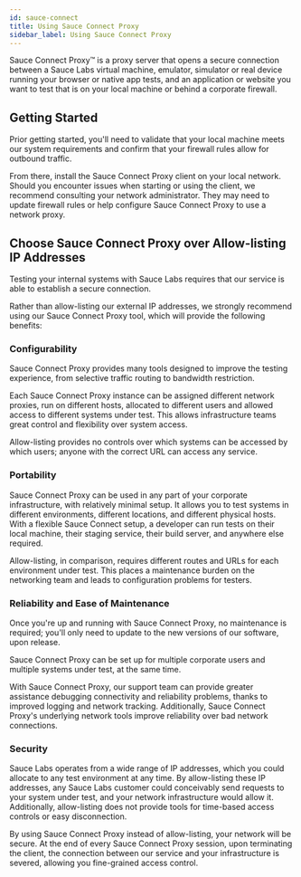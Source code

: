 ```yaml
---
id: sauce-connect
title: Using Sauce Connect Proxy
sidebar_label: Using Sauce Connect Proxy
---
```


Sauce Connect Proxy&trade; is a proxy server that opens a secure connection between a Sauce Labs virtual machine, emulator, simulator or real device running your browser or native app tests, and an application or website you want to test that is on your local machine or behind a corporate firewall.

## Getting Started

Prior getting started, you'll need to validate that your local machine meets our system requirements and confirm that your firewall rules allow for outbound traffic.

From there, install the Sauce Connect Proxy client on your local network. Should you encounter issues when starting or using the client, we recommend consulting your network administrator. They may need to update firewall rules or help configure Sauce Connect Proxy to use a network proxy.

## Choose Sauce Connect Proxy over Allow-listing IP Addresses

Testing your internal systems with Sauce Labs requires that our service is able to establish a secure connection.

Rather than allow-listing our external IP addresses, we strongly recommend using our Sauce Connect Proxy tool, which will provide the following benefits:

### Configurability

Sauce Connect Proxy provides many tools designed to improve the testing experience, from selective traffic routing to bandwidth restriction.

Each Sauce Connect Proxy instance can be assigned different network proxies, run on different hosts, allocated to different users and allowed access to different systems under test. This allows infrastructure teams great control and flexibility over system access.

Allow-listing provides no controls over which systems can be accessed by which users; anyone with the correct URL can access any service.

### Portability

Sauce Connect Proxy can be used in any part of your corporate infrastructure, with relatively minimal setup. It allows you to test systems in different environments, different locations, and different physical hosts. With a flexible Sauce Connect setup, a developer can run tests on their local machine, their staging service, their build server, and anywhere else required.

Allow-listing, in comparison, requires different routes and URLs for each environment under test. This places a maintenance burden on the networking team and leads to configuration problems for testers.

### Reliability and Ease of Maintenance

Once you're up and running with Sauce Connect Proxy, no maintenance is required; you'll only need to update to the new versions of our software, upon release.

Sauce Connect Proxy can be set up for multiple corporate users and multiple systems under test, at the same time.

With Sauce Connect Proxy, our support team can provide greater assistance debugging connectivity and reliability problems, thanks to improved logging and network tracking. Additionally, Sauce Connect Proxy's underlying network tools improve reliability over bad network connections.

### Security

Sauce Labs operates from a wide range of IP addresses, which you could allocate to any test environment at any time. By allow-listing these IP addresses, any Sauce Labs customer could conceivably send requests to your system under test, and your network infrastructure would allow it. Additionally, allow-listing does not provide tools for time-based access controls or easy disconnection.

By using Sauce Connect Proxy instead of allow-listing, your network will be secure. At the end of every Sauce Connect Proxy session, upon terminating the client, the connection between our service and your infrastructure is severed, allowing you fine-grained access control.
